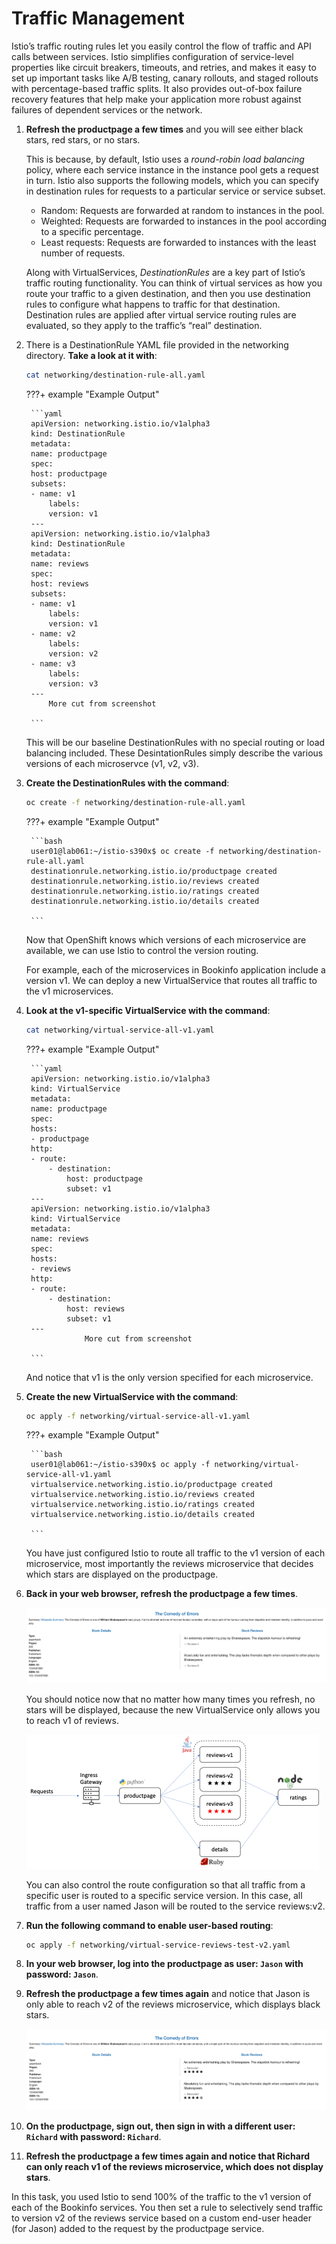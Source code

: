 # Traffic Management

Istio’s traffic routing rules let you easily control the flow of traffic and API calls between services. Istio simplifies configuration of service-level properties like circuit breakers, timeouts, and retries, and makes it easy to set up important tasks like A/B testing, canary rollouts, and staged rollouts with percentage-based traffic splits. It also provides out-of-box failure recovery features that help make your application more robust against failures of dependent services or the network.

1. **Refresh the productpage a few times** and you will see either black stars, red stars, or no stars.

    This is because, by default, Istio uses a *round-robin load balancing* policy, where each service instance in the instance pool gets a request in turn. Istio also supports the following models, which you can specify in destination rules for requests to a particular service or service subset.

    * Random: Requests are forwarded at random to instances in the pool.
    * Weighted: Requests are forwarded to instances in the pool according to a specific percentage.
    * Least requests: Requests are forwarded to instances with the least number of requests.

    Along with VirtualServices, *DestinationRules* are a key part of Istio’s traffic routing functionality. You can think of virtual services as how you route your traffic to a given destination, and then you use destination rules to configure what happens to traffic for that destination. Destination rules are applied after virtual service routing rules are evaluated, so they apply to the traffic’s “real” destination.

1. There is a DestinationRule YAML file provided in the networking directory. **Take a look at it with**:

    ```bash
    cat networking/destination-rule-all.yaml
    ```

    ???+ example "Example Output"

        ```yaml
        apiVersion: networking.istio.io/v1alpha3
        kind: DestinationRule
        metadata:
        name: productpage
        spec:
        host: productpage
        subsets:
        - name: v1
            labels:
            version: v1
        ---
        apiVersion: networking.istio.io/v1alpha3
        kind: DestinationRule
        metadata:
        name: reviews
        spec:
        host: reviews
        subsets:
        - name: v1
            labels:
            version: v1
        - name: v2
            labels:
            version: v2
        - name: v3
            labels:
            version: v3
        ---
            More cut from screenshot     

        ```

    This will be our baseline DestinationRules with no special routing or load balancing included. These DesintationRules simply describe the various versions of each microservce (v1, v2, v3).

1. **Create the DestinationRules with the command**:

    ```bash
    oc create -f networking/destination-rule-all.yaml
    ```

    ???+ example "Example Output"

        ```bash
        user01@lab061:~/istio-s390x$ oc create -f networking/destination-rule-all.yaml
        destinationrule.networking.istio.io/productpage created
        destinationrule.networking.istio.io/reviews created
        destinationrule.networking.istio.io/ratings created
        destinationrule.networking.istio.io/details created

        ```

    Now that OpenShift knows which versions of each microservice are available, we can use Istio to control the version routing.

    For example, each of the microservices in Bookinfo application include a version v1. We can deploy a new VirtualService that routes all traffic to the v1 microservices.

1. **Look at the v1-specific VirtualService with the command**:

    ```bash
    cat networking/virtual-service-all-v1.yaml
    ```

    ???+ example "Example Output"

        ```yaml
        apiVersion: networking.istio.io/v1alpha3
        kind: VirtualService
        metadata:
        name: productpage
        spec:
        hosts:
        - productpage
        http:
        - route:
            - destination:
                host: productpage
                subset: v1
        ---
        apiVersion: networking.istio.io/v1alpha3
        kind: VirtualService
        metadata:
        name: reviews
        spec:
        hosts:
        - reviews
        http:
        - route:
            - destination:
                host: reviews
                subset: v1
        ---
                    More cut from screenshot

        ```

    And notice that v1 is the only version specified for each microservice.

1. **Create the new VirtualService with the command**:

    ```bash
    oc apply -f networking/virtual-service-all-v1.yaml
    ```

    ???+ example "Example Output"

        ```bash
        user01@lab061:~/istio-s390x$ oc apply -f networking/virtual-service-all-v1.yaml 
        virtualservice.networking.istio.io/productpage created
        virtualservice.networking.istio.io/reviews created
        virtualservice.networking.istio.io/ratings created
        virtualservice.networking.istio.io/details created

        ```

    You have just configured Istio to route all traffic to the v1 version of each microservice, most importantly the reviews microservice that decides which stars are displayed on the productpage.

1. **Back in your web browser, refresh the productpage a few times**.

    ![bookinfo-2](../images/bookinfo-2.png)

    You should notice now that no matter how many times you refresh, no stars will be displayed, because the new VirtualService only allows you to reach v1 of reviews.

    ![bookinfo-arch-v1](../images/bookinfo-arch-v1.png)

    You can also control the route configuration so that all traffic from a specific user is routed to a specific service version. In this case, all traffic from a user named Jason will be routed to the service reviews:v2.

1. **Run the following command to enable user-based routing**:

    ```bash
    oc apply -f networking/virtual-service-reviews-test-v2.yaml
    ```

1. **In your web browser, log into the productpage as user: `Jason` with password: `Jason`**.

1. **Refresh the productpage a few times again** and notice that Jason is only able to reach v2 of the reviews microservice, which displays black stars.

    ![bookinfo-3](../images/bookinfo-3.png)

1. **On the productpage, sign out, then sign in with a different user: `Richard` with password: `Richard`**.

1. **Refresh the productpage a few times again and notice that Richard can only reach v1 of the reviews microservice, which does not display stars**.

In this task, you used Istio to send 100% of the traffic to the v1 version of each of the Bookinfo services. You then set a rule to selectively send traffic to version v2 of the reviews service based on a custom end-user header (for Jason) added to the request by the productpage service.
